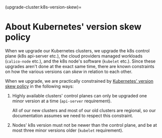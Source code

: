 (upgrade-cluster:k8s-version-skew)=
# About Kubernetes' version skew policy

When we upgrade our Kubernetes clusters, we upgrade the k8s control plane (k8s
api-server etc.), the cloud providers managed workloads (`calico-node` etc.),
and the k8s node's software (`kubelet` etc.). Since these upgrades aren't done
at the exact same time, there are known constraints on how the various versions
can _skew_ in relation to each other.

When we upgrade, we are practically constrained by [Kubernetes' version skew
policy] in the following ways:

1. Highly available clusters' control planes can only be upgraded one minor
   version at a time (`api-server` requirement).

   All of our new clusters and most of our old clusters are regional, so our
   documentation assumes we need to respect this constraint.
2. Nodes' k8s version must not be newer than the control plane, and be at most
   three minor versions older (`kubelet` requirement).

[Kubernetes' version skew policy]: https://kubernetes.io/releases/version-skew-policy/#supported-version-skew
